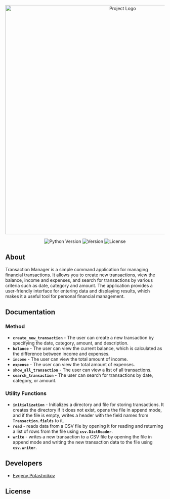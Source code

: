 <p align="center">
      <img src="https://i.ibb.co/HKFSw6T/1.png" alt="Project Logo" width="726">
</p>

<p align="center">
   <img src="https://img.shields.io/badge/Engine-Python_3.12.3-purple" alt="Python Version">
   <img src="https://img.shields.io/badge/Version-v1.0 (Alpha)-blue" alt="Version">
   <img src="https://img.shields.io/badge/License-MIT-green" alt="License">
</p>

## About
Transaction Manager is a simple command application for managing financial transactions. It allows you to create new transactions, view the balance, income and expenses, and search for transactions by various criteria such as date, category and amount. The application provides a user-friendly interface for entering data and displaying results, which makes it a useful tool for personal financial management.

## Documentation

### Method
- **`create_new_transaction`** - The user can create a new transaction by specifying the date, category, amount, and description.
- **`balance`** - The user can view the current balance, which is calculated as the difference between income and expenses.
- **`income`** - The user can view the total amount of income.
- **`expense`** - The user can view the total amount of expenses.
- **`show_all_transaction`** - The user can view a list of all transactions.
- **`search_transaction`** - The user can search for transactions by date, category, or amount.

### Utility Functions
- **`initialization`** - Initializes a directory and file for storing transactions. It creates the directory if it does not exist, opens the file in append mode, and if the file is empty, writes a header with the field names from **`Transaction.fields`** to it.
- **`read`** - reads data from a CSV file by opening it for reading and returning a list of rows from the file using **`csv.DictReader`**.
- **`write`** - writes a new transaction to a CSV file by opening the file in append mode and writing the new transaction data to the file using **`csv.writer`**.

## Developers

- [Evgeny Potashnikov](https://github.com/evgenypotashnikov)

## License


